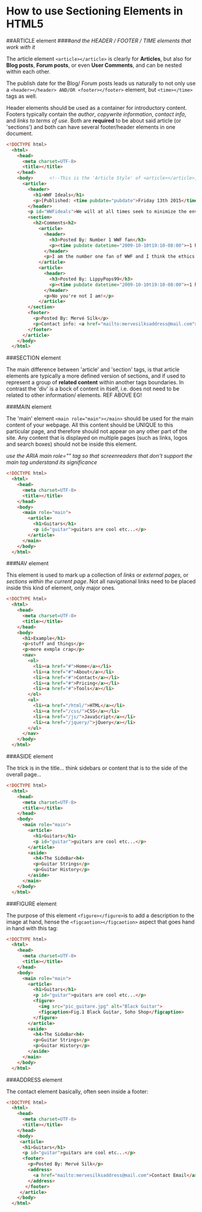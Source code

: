# How to use Sectioning Elements in HTML5

##ARTICLE element
####*and the HEADER / FOOTER / TIME elements that work with it*

The article element ```<article></article>``` is clearly for __Articles__, but also for __Blog posts__, __Forum posts__, or even __User Comments__, and can be nested within each other.

The publish date for the Blog/ Forum posts leads us naturally to not only use a ```<header></header> AND/OR <footer></footer>``` element, but ```<time></time>``` tags as well.

Header elements should be used as a container for introductory content. Footers typically contain the *author*, *copywrite information*, *contact info*, and *links to terms of use*. Both are __required__ to be about said article (or 'sections') and both can have several footer/header elements in one document.

```html
<!DOCTYPE html>
  <html>
    <head>
      <meta charset=UTF-8>
      <title></title>
    </head>
    <body>      <!--This is the 'Article Style' of <article></article>, with 'User Comments'-->
      <article>
        <header>
          <h1>WWF Ideals</h1>
          <p>[Published: <time pubdate="pubdate">Friday 13th 2015</time>]</p>
        </header>
        <p id="WWFideals">We will at all times seek to minimize the environmental impact (especially any adverse impact) of our activities, and make sure that they always comply with all environmental protection legislation. In our daily lives, both at work and in our private time, we will practice what we preach by doing all we can to reduce pollution and waste, and wherever possible use renewable and recyclable materials. And we will encourage all those with whom we interact to do the same.</p>
        <section>
          <h2>Comments<h2>
            <article>
              <header>
                <h3>Posted By: Number 1 WWF fan</h3>
                <p><time pubdate datetime="2009-10-10t19:10-08:00">~1 hour ago</time></p>
              </header>
              <p>I am the number one fan of WWF and I think the ethics are great!</p>
            </article>
            <article>
              <header>
                <h3>Posted By: LippyPops99</h3>
                <p><time pubdate datetime="2009-10-10t19:10-08:00">~1 hour ago</time></p>
              </header>
              <p>No you're not I am!</p>
            </article>
        </section>
        <footer>
          <p>Posted By: Mervé Silk</p>
          <p>Contact info: <a href="mailto:mervesilksaddress@mail.com">Merve's Email Address</a>.</p>
        </footer>
      </article>
    </body>
  </html>
```
###SECTION element

The main difference between 'article' and 'section' tags, is that article elements are typically a more defined version of sections, and if used to represent a group of __related content__ within another tags boundaries. In contrast the 'div' is a bock of content in itself, i.e. does not need to be related to other information/ elements. REF ABOVE EG!

###MAIN element

The 'main' element ```<main role="main"></main>``` should be used for the main content of your webpage. All this content should be UNIQUE to this particular page, and therefore should not appear on any other part of the site. Any content that is displayed on multiple pages (such as links, logos and search boxes) should not be inside this element.

*use the ARIA main role="" tag so that screenreaders that don't support the main tag understand its significance*

```html
<!DOCTYPE html>
  <html>
    <head>
      <meta charset=UTF-8>
      <title></title>
    </head>
    <body>
      <main role="main">
        <article>
          <h1>Guitars</h1>
          <p id="guitar">guitars are cool etc...</p>
        </article>
      </main>
    </body>
  </html>
```
###NAV element

This element is used to mark up a collection of *links* or *external pages*, or *sections within the current page*. Not all navigational links need to be placed inside this kind of element, only major ones.

```html
<!DOCTYPE html>
  <html>
    <head>
      <meta charset=UTF-8>
      <title></title>
    </head>
    <body>
      <h1>Example</h1>
      <p>stuff and things</p>
      <p>more exmple crap</p>
      <nav>
        <ol>
          <li><a href="#">Home</a></li>
          <li><a href="#">About</a></li>
          <li><a href="#">Contact</a></li>
          <li><a href="#">Pricing</a></li>
          <li><a href="#">Tools</a></li>
        </ol>
        <ul>
          <li><a href="/html/">HTML</a></li>
          <li><a href="/css/">CSS</a></li>
          <li><a href="/js/">JavaScript</a></li>
          <li><a href="/jquery/">jQuery</a></li>
        </ul>
      </nav>
    </body>
  </html>
```

###ASIDE element

The trick is in the title... think sidebars or content that is to the side of the overall page...

```html
<!DOCTYPE html>
  <html>
    <head>
      <meta charset=UTF-8>
      <title></title>
    </head>
    <body>
      <main role="main">
        <article>
          <h1>Guitars</h1>
          <p id="guitar">guitars are cool etc...</p>
        </article>
        <aside>
          <h4>The SideBar<h4>
          <p>Guitar Strings</p>
          <p>Guitar History</p>
        </aside>
      </main>
    </body>
  </html>
```
###FIGURE element

The purpose of this element ```<figure></figure>```is to add a description to the image at hand, hense the ```<figcaotion></figcaotion>``` aspect that goes hand in hand with this tag:

```html
<!DOCTYPE html>
  <html>
    <head>
      <meta charset=UTF-8>
      <title></title>
    </head>
    <body>
      <main role="main">
        <article>
          <h1>Guitars</h1>
          <p id="guitar">guitars are cool etc...</p>
          <figure>
            <img src="pic_guitare.jpg" alt="Black Guitar">
            <figcaption>Fig.1 Black Guitar, Soho Shop</figcaption>
          </figure>
        </article>
        <aside>
          <h4>The SideBar<h4>
          <p>Guitar Strings</p>
          <p>Guitar History</p>
        </aside>
      </main>
    </body>
  </html>
```
###ADDRESS element

The contact element basically, often seen inside a footer:

```html
<!DOCTYPE html>
  <html>
    <head>
      <meta charset=UTF-8>
      <title></title>
    </head>
    <body>
     <article>
      <h1>Guitars</h1>
      <p id="guitar">guitars are cool etc...</p>
      <footer>
        <p>Posted By: Mervé Silk</p>
        <address>
          <a href="mailto:mervesilksaddress@mail.com">Contact Email</a>.</p>
        </address>
       </footer>
     </article>
    </body>
  </html>
```








